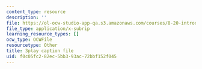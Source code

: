 ```yaml
---
content_type: resource
description: ''
file: https://ol-ocw-studio-app-qa.s3.amazonaws.com/courses/8-20-introduction-to-special-relativity-january-iap-2021/f0c05fc282ec5bb393ac72bbf152f045_2jHK2MxGoio.vtt
file_type: application/x-subrip
learning_resource_types: []
ocw_type: OCWFile
resourcetype: Other
title: 3play caption file
uid: f0c05fc2-82ec-5bb3-93ac-72bbf152f045
---
```

